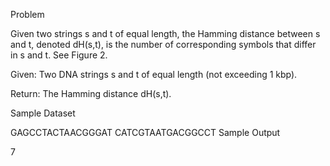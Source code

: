 Problem


Given two strings s and t of equal length, the Hamming distance between s and t, denoted dH(s,t), is the number of 
corresponding symbols that differ in s and t. See Figure 2.

Given: Two DNA strings s and t of equal length (not exceeding 1 kbp).

Return: The Hamming distance dH(s,t).

Sample Dataset

GAGCCTACTAACGGGAT
CATCGTAATGACGGCCT
Sample Output

7
